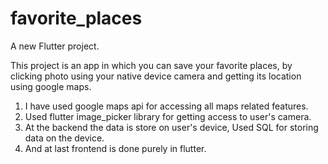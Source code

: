 # favorite_places

A new Flutter project.

This project is an app in which you can save your favorite places, by clicking photo using your native device camera and getting its location using google maps.

1) I have used google maps api for accessing all maps related features.
2) Used flutter image_picker library for getting access to user's camera.
3) At the backend the data is store on user's device, Used SQL for storing data on the device.
3) And at last frontend is done purely in flutter.
